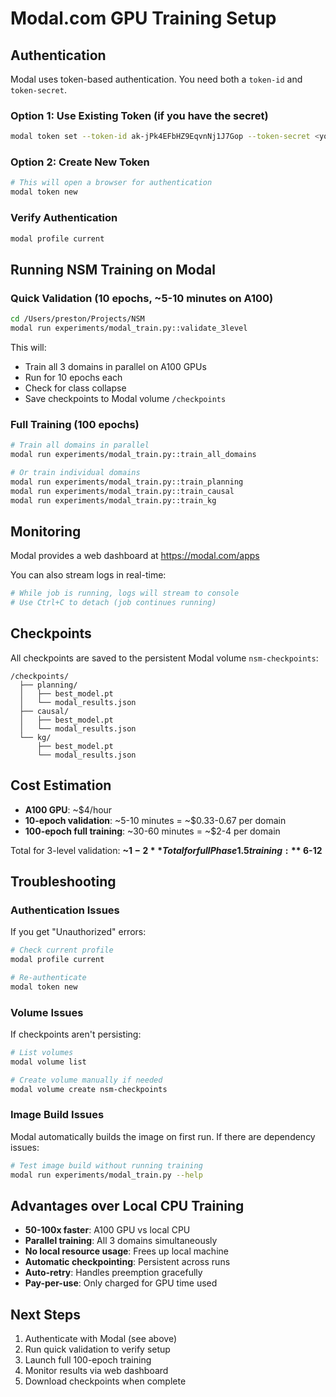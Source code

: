 # Modal.com GPU Training Setup

## Authentication

Modal uses token-based authentication. You need both a `token-id` and `token-secret`.

### Option 1: Use Existing Token (if you have the secret)

```bash
modal token set --token-id ak-jPk4EFbHZ9EqvnNj1J7Gop --token-secret <your-secret>
```

### Option 2: Create New Token

```bash
# This will open a browser for authentication
modal token new
```

### Verify Authentication

```bash
modal profile current
```

## Running NSM Training on Modal

### Quick Validation (10 epochs, ~5-10 minutes on A100)

```bash
cd /Users/preston/Projects/NSM
modal run experiments/modal_train.py::validate_3level
```

This will:
- Train all 3 domains in parallel on A100 GPUs
- Run for 10 epochs each
- Check for class collapse
- Save checkpoints to Modal volume `/checkpoints`

### Full Training (100 epochs)

```bash
# Train all domains in parallel
modal run experiments/modal_train.py::train_all_domains

# Or train individual domains
modal run experiments/modal_train.py::train_planning
modal run experiments/modal_train.py::train_causal
modal run experiments/modal_train.py::train_kg
```

## Monitoring

Modal provides a web dashboard at https://modal.com/apps

You can also stream logs in real-time:

```bash
# While job is running, logs will stream to console
# Use Ctrl+C to detach (job continues running)
```

## Checkpoints

All checkpoints are saved to the persistent Modal volume `nsm-checkpoints`:

```
/checkpoints/
  ├── planning/
  │   ├── best_model.pt
  │   └── modal_results.json
  ├── causal/
  │   ├── best_model.pt
  │   └── modal_results.json
  └── kg/
      ├── best_model.pt
      └── modal_results.json
```

## Cost Estimation

- **A100 GPU**: ~$4/hour
- **10-epoch validation**: ~5-10 minutes = ~$0.33-0.67 per domain
- **100-epoch full training**: ~30-60 minutes = ~$2-4 per domain

Total for 3-level validation: **~$1-2**
Total for full Phase 1.5 training: **~$6-12**

## Troubleshooting

### Authentication Issues

If you get "Unauthorized" errors:

```bash
# Check current profile
modal profile current

# Re-authenticate
modal token new
```

### Volume Issues

If checkpoints aren't persisting:

```bash
# List volumes
modal volume list

# Create volume manually if needed
modal volume create nsm-checkpoints
```

### Image Build Issues

Modal automatically builds the image on first run. If there are dependency issues:

```bash
# Test image build without running training
modal run experiments/modal_train.py --help
```

## Advantages over Local CPU Training

- **50-100x faster**: A100 GPU vs local CPU
- **Parallel training**: All 3 domains simultaneously
- **No local resource usage**: Frees up local machine
- **Automatic checkpointing**: Persistent across runs
- **Auto-retry**: Handles preemption gracefully
- **Pay-per-use**: Only charged for GPU time used

## Next Steps

1. Authenticate with Modal (see above)
2. Run quick validation to verify setup
3. Launch full 100-epoch training
4. Monitor results via web dashboard
5. Download checkpoints when complete
